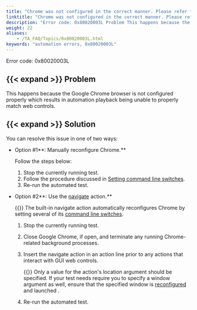 ```yaml
--- 
title: "Chrome was not configured in the correct manner. Please refer to web testing section in TestArchitect Help to learn how to reconfigure Chrome for testing."
linktitle: "Chrome was not configured in the correct manner. Please refer to web testing section in TestArchitect Help to learn how to reconfigure Chrome for testing."
description: "Error code: 0x80020003L Problem This happens because the Google Chrome browser is not configured properly which results in automation playback being unable to properly match web controls. Solution You ..."
weight: 22
aliases: 
    - /TA_FAQ/Topics/0x80020003L.html
keywords: "automation errors, 0x80020003L"
---
```


Error code: 0x80020003L

## {{< expand >}} Problem

This happens because the Google Chrome browser is not configured properly which results in automation playback being unable to properly match web controls.

## {{< expand >}} Solution

You can resolve this issue in one of two ways:

-   Option \#1**: Manually reconfigure Chrome.**

    Follow the steps below:

    1.  Stop the currently running test.
    2.  Follow the procedure discussed in [Setting command line switches](/automation-guide/application-testing/testing-web-and-ria-applications/testing-web-applications/automated-web-testing-with-non-webdriver/preparing-web-browsers/preparing-google-chrome-for-web-testing/configuring-google-chrome).
    3.  Re-run the automated test.
-   Option \#2**: Use the [navigate](/automation-guide/action-based-testing-language/built-in-actions/user-interface-actions/browsing/navigate) action.**

    {{<note>}} The built-in navigate action automatically reconfigures Chrome by setting several of its [command line switches](/automation-guide/application-testing/testing-web-and-ria-applications/testing-web-applications/automated-web-testing-with-non-webdriver/preparing-web-browsers/preparing-google-chrome-for-web-testing/configuring-google-chrome).

    1.  Stop the currently running test.
    2.  Close Google Chrome, if open, and terminate any running Chrome-related background processes.
    3.  Insert the navigate action in an action line prior to any actions that interact with GUI web controls.

        {{<important>}} Only a value for the action's location argument should be specified. If your test needs require you to specify a window argument as well, ensure that the specified window is [reconfigured](/automation-guide/application-testing/testing-web-and-ria-applications/testing-web-applications/automated-web-testing-with-non-webdriver/preparing-web-browsers/preparing-google-chrome-for-web-testing/configuring-google-chrome) and launched .

    4.  Re-run the automated test.




